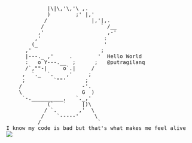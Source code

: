 <pre>
             |\|\,'\,'\ ,.
             )        ;' |,'
            /              |,'|,.
           /                  ` /__
          ,'                    ,-'
         ,'                    :
        (_                     '
      ,'                      ;
      |---._ ,'     .        '  Hello World
      :   o Y---.__  ;      ;   @putragilanq
      /`,""-|     o`.|     /
     ,  `._  `.    ,'     ;
     ;         `""'      ;
    /                   -'.
    \                   G  )
     `-.__________,   `._,'
             (`   `     |)\
            / `.       ,'  \
           /    `-----'     \
          /                  `
I know my code is bad but that's what makes me feel alive
<img src="https://komarev.com/ghpvc/?username=putragilanq">
</pre>
